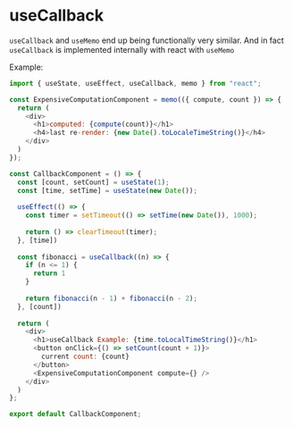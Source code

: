 # useCallback

`useCallback` and `useMemo` end up being functionally very similar. And in fact `useCallback` is implemented internally with react with `useMemo`

Example: 

```js
import { useState, useEffect, useCallback, memo } from "react";

const ExpensiveComputationComponent = memo(({ compute, count }) => {
  return (
    <div>
      <h1>computed: {compute(count)}</h1>
      <h4>last re-render: {new Date().toLocaleTimeString()}</h4>
    </div>
  )
});

const CallbackComponent = () => {
  const [count, setCount] = useState(1);
  const [time, setTime] = useState(new Date());
  
  useEffect(() => {
    const timer = setTimeout(() => setTime(new Date()), 1000);
    
    return () => clearTimeout(timer);
  }, [time])
  
  const fibonacci = useCallback((n) => {
    if (n <= 1) {
      return 1
    }
    
    return fibonacci(n - 1) + fibonacci(n - 2);
  }, [count])
  
  return (
    <div>
      <h1>useCallback Example: {time.toLocalTimeString()}</h1>
      <button onClick={() => setCount(count + 1)}>
        current count: {count}
      </button>
      <ExpensiveComputationComponent compute={} />
    </div>
  )
};

export default CallbackComponent;
```
